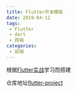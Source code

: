```yaml
---
title: Flutter开发模板
date: 2019-04-12
tags:
 - Flutter
 - dart
 - 跨端
categories:
 - 前端
---
```


根据[Flutter实战](https://github.com/122177638/flutter-project)学习而搭建



仓库地址[flutter-project](https://github.com/122177638/flutter-project)

